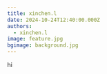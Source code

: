 ```yaml
---
title: xinchen.l
date: 2024-10-24T12:40:00.000Z
authors:
  - xinchen.l
image: feature.jpg
bgimage: background.jpg
---
```

hi
